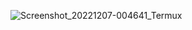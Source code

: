 ![Screenshot_20221207-004641_Termux](https://user-images.githubusercontent.com/58242543/206164661-b8105587-02a5-4e3e-b61a-0cbae250c4a0.png)
